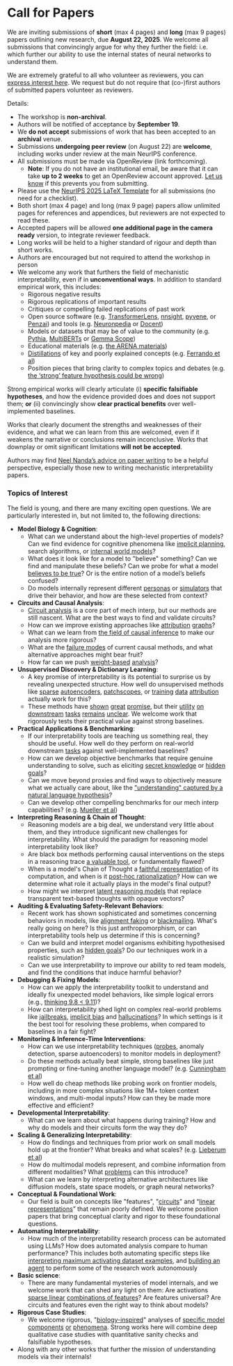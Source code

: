 # Call for Papers
We are inviting submissions of **short** (max 4 pages) and **long** (max 9 pages) papers outlining new research, due **August 22, 2025**. We welcome all submissions that convincingly argue for why they further the field: i.e. which further our ability to use the internal states of neural networks to understand them. 

We are extremely grateful to all who volunteer as reviewers, you can [express interest here](https://www.google.com/url?q=https://docs.google.com/forms/d/e/1FAIpQLSdiw1SJllzoTz_nqzDTzTOGb9DV3W_truQyh-WvYj_QGIi7Mg/viewform?usp%3Ddialog&sa=D&source=editors&ust=1752649852834900&usg=AOvVaw1DSklMThE2dxH1fO00Lf96). We request but do not require that (co-)first authors of submitted papers volunteer as reviewers. 

Details: 
* The workshop is **non-archival**.
* Authors will be notified of acceptance by **September 19**.
* We **do not accept** submissions of work that has been accepted to an **archival** venue.
* Submissions **undergoing peer review** (on August 22) are **welcome**, including works under review at the main NeurIPS conference.
* All submissions must be made via OpenReview (link forthcoming).
  * **Note**: If you do not have an institutional email, be aware that it can take **up to 2 weeks** to get an OpenReview account approved. [Let us know](mailto:neurips2025@mechinterpworkshop.com) if this prevents you from submitting.
* Please use the [NeurIPS 2025 LaTeX Template](https://www.google.com/url?q=https://media.neurips.cc/Conferences/NeurIPS2025/Styles.zip&sa=D&source=editors&ust=1752649852837266&usg=AOvVaw3Mws5m50g2rMD4VjZIUrM6) for all submissions (no need for a checklist).
* Both short (max 4 page) and long (max 9 page) papers allow unlimited pages for references and appendices, but reviewers are not expected to read these.
* Accepted papers will be allowed **one additional page in the camera ready** version, to integrate reviewer feedback.
* Long works will be held to a higher standard of rigour and depth than short works.
* Authors are encouraged but not required to attend the workshop in person
* We welcome any work that furthers the field of mechanistic interpretability, even if in **unconventional ways**. In addition to standard empirical work, this includes:
  * Rigorous negative results
  * Rigorous replications of important results
  * Critiques or compelling failed replications of past work
  * Open source software (e.g. [TransformerLens](https://www.google.com/url?q=https://github.com/neelnanda-io/TransformerLens&sa=D&source=editors&ust=1752649852838933&usg=AOvVaw1d29uivxMjeDZin7RcLwR8), [nnsight](https://www.google.com/url?q=https://github.com/ndif-team/nnsight&sa=D&source=editors&ust=1752649852839023&usg=AOvVaw0MGNdA1lp20IA43-PPUWy_), [pyvene](https://www.google.com/url?q=https://github.com/stanfordnlp/pyvene/tree/main/pyvene/models/mlp&sa=D&source=editors&ust=1752649852839109&usg=AOvVaw2ynRqlaaP23yuMO1xGXQJM), or [Penzai](https://www.google.com/url?q=https://github.com/google-deepmind/penzai&sa=D&source=editors&ust=1752649852839194&usg=AOvVaw3Fws2fobjff6q7NzHtbUtA)) and tools (e.g. [Neuronpedia](https://www.google.com/url?q=http://neuronpedia.org&sa=D&source=editors&ust=1752649852839285&usg=AOvVaw1GUsft0E_E6Zz-IuAsW1tP) or [Docent](https://www.google.com/url?q=https://transluce.org/introducing-docent&sa=D&source=editors&ust=1752649852839371&usg=AOvVaw34pe1_c2XHl3VKCEB-Ckto))
  * Models or datasets that may be of value to the community (e.g. [Pythia](https://www.google.com/url?q=https://arxiv.org/abs/2304.01373&sa=D&source=editors&ust=1752649852839539&usg=AOvVaw1yH2b7bwaGt2zDyRgbpiNn), [MultiBERTs](https://www.google.com/url?q=https://arxiv.org/abs/2106.16163&sa=D&source=editors&ust=1752649852839639&usg=AOvVaw1t4jz01ipCrPOhPRwm4DwI) or [Gemma Scope](https://www.google.com/url?q=https://arxiv.org/abs/2408.05147&sa=D&source=editors&ust=1752649852839709&usg=AOvVaw1ABX5UCdbzTS08CT_HkTWk))
  * Educational materials (e.g. [the ARENA materials](https://www.google.com/url?q=https://arena3-chapter1-transformer-interp.streamlit.app/&sa=D&source=editors&ust=1752649852839884&usg=AOvVaw31bx5yMZ2lbKPnUfMxTfgs))
  * [Distillations](https://www.google.com/url?q=https://distill.pub/2017/research-debt/&sa=D&source=editors&ust=1752649852840004&usg=AOvVaw1BWle0YVSDY5NuAJT2bAQs) of key and poorly explained concepts (e.g. [Ferrando et al](https://www.google.com/url?q=https://arxiv.org/abs/2405.00208&sa=D&source=editors&ust=1752649852840130&usg=AOvVaw2E1HgNRbCSMG4oj_qh368J))
  * Position pieces that bring clarity to complex topics and debates (e.g. [the ‘strong’ feature hypothesis could be wrong](https://www.google.com/url?q=https://www.alignmentforum.org/posts/tojtPCCRpKLSHBdpn/the-strong-feature-hypothesis-could-be-wrong&sa=D&source=editors&ust=1752649852840393&usg=AOvVaw0it6bM6YHMn_smUvVq2P6Z))

Strong empirical works will clearly articulate (i) **specific falsifiable hypotheses**, and how the evidence provided does and does not support them; **or** (ii) convincingly show **clear practical benefits** over well-implemented baselines. 

Works that clearly document the strengths and weaknesses of their evidence, and what we can learn from this are welcomed, even if it weakens the narrative or conclusions remain inconclusive. Works that downplay or omit significant limitations **will not be accepted**. 

Authors may find [Neel Nanda’s advice on paper writing](https://www.google.com/url?q=https://www.alignmentforum.org/posts/eJGptPbbFPZGLpjsp/highly-opinionated-advice-on-how-to-write-ml-papers&sa=D&source=editors&ust=1752649852841554&usg=AOvVaw2-DXO5DpHOC5M7ypwqjBYR) to be a helpful perspective, especially those new to writing mechanistic interpretability papers. 
### Topics of Interest
The field is young, and there are many exciting open questions. We are particularly interested in, but not limited to, the following directions: 
* **Model Biology & Cognition**:
  * What can we understand about the high-level properties of models? Can we find evidence for cognitive phenomena like [implicit planning](https://www.google.com/url?q=https://transformer-circuits.pub/2025/attribution-graphs/biology.html%23dives-poems&sa=D&source=editors&ust=1752649852842396&usg=AOvVaw3NKX5A5ndvG8hTAGS_yI3R), search algorithms, or [internal world models](https://www.google.com/url?q=https://arxiv.org/abs/2210.13382&sa=D&source=editors&ust=1752649852842545&usg=AOvVaw1ofgceuQ_FUOODjJypYAWO)?
  * What does it look like for a model to "believe" something? Can we find and manipulate these beliefs? Can we probe for what a model [believes to be true](https://www.google.com/url?q=https://arxiv.org/abs/2310.06824&sa=D&source=editors&ust=1752649852843024&usg=AOvVaw3TY5uZUYyZpcH_0jxPzfJg)? Or is the entire notion of a model’s beliefs confused?
  * Do models internally represent different [personas](https://www.google.com/url?q=https://arxiv.org/abs/2406.12094&sa=D&source=editors&ust=1752649852843448&usg=AOvVaw1EJg_KuiLD4ODSKmAiXi5u) or [simulators](https://www.google.com/url?q=https://www.nature.com/articles/s41586-023-06647-8&sa=D&source=editors&ust=1752649852843709&usg=AOvVaw2ttcmZe_fZ1CKPPEEogkqZ) that drive their behavior, and how are these selected from context?
* **Circuits and Causal Analysis**:
  * [Circuit analysis](https://www.google.com/url?q=https://distill.pub/2020/circuits/zoom-in/&sa=D&source=editors&ust=1752649852844344&usg=AOvVaw1WnfipDzCnh-FDmD5zfWu4) is a core part of mech interp, but our methods are still nascent. What are the best ways to find and validate circuits?
  * How can we improve existing approaches like [attribution](https://www.google.com/url?q=https://arxiv.org/abs/2406.11944&sa=D&source=editors&ust=1752649852844831&usg=AOvVaw1R2LLytm-9b4BR59g9ZrY6) [graphs](https://www.google.com/url?q=https://transformer-circuits.pub/2025/attribution-graphs/methods.html&sa=D&source=editors&ust=1752649852845055&usg=AOvVaw3dKqfPd8Fjt_0pXswdfCNF)?
  * What can we learn from [the field of causal inference](https://www.google.com/url?q=https://arxiv.org/abs/2407.04690&sa=D&source=editors&ust=1752649852845396&usg=AOvVaw1mc4ME9WEfItTmefzjn_gb) to make our analysis more rigorous?
  * What are the [failure modes](https://www.google.com/url?q=https://arxiv.org/abs/2307.15771&sa=D&source=editors&ust=1752649852845597&usg=AOvVaw0yV-zD2gV8Jamz0jxE6ggI) of current causal methods, and what alternative approaches might bear fruit?
  * How far can we push [weight-based](https://www.google.com/url?q=https://arxiv.org/abs/2301.05217&sa=D&source=editors&ust=1752649852845844&usg=AOvVaw1wHLOR9n4NC5jCQXl7ZsJ1) [analysis](https://www.google.com/url?q=https://arxiv.org/abs/2410.08417&sa=D&source=editors&ust=1752649852845912&usg=AOvVaw3KVYFbE9nAkBqdOxW6xlM9)?
* **Unsupervised Discovery & Dictionary Learning**:
  * A key promise of interpretability is its potential to surprise us by revealing unexpected structure. How well do unsupervised methods like [sparse](https://www.google.com/url?q=https://arxiv.org/abs/2103.15949&sa=D&source=editors&ust=1752649852846264&usg=AOvVaw29GkFJc-Qhnejst0gEZnbI) [autoencoders](https://www.google.com/url?q=https://transformer-circuits.pub/2023/monosemantic-features&sa=D&source=editors&ust=1752649852846368&usg=AOvVaw2Kl3rCqqrl1gOWo3_ST2RA), [patch](https://www.google.com/url?q=https://arxiv.org/abs/2401.06102&sa=D&source=editors&ust=1752649852846434&usg=AOvVaw0AhIlWz7qIgOkfAgGWVCo1)[scopes](https://www.google.com/url?q=https://arxiv.org/abs/2403.10949v2&sa=D&source=editors&ust=1752649852846506&usg=AOvVaw0wveG9mOxKdUu0aOypmETa), or [training](https://www.google.com/url?q=https://proceedings.mlr.press/v70/koh17a?ref%3Dhttps://githubhelp.com&sa=D&source=editors&ust=1752649852846602&usg=AOvVaw27bOm-7oEjhcQjs57o-X72) [data](https://www.google.com/url?q=https://arxiv.org/abs/2308.03296&sa=D&source=editors&ust=1752649852846686&usg=AOvVaw1VR48mJbceOW3DsFRKxUeQ) [attribution](https://www.google.com/url?q=https://arxiv.org/abs/2205.11482&sa=D&source=editors&ust=1752649852846773&usg=AOvVaw23RoyP1sBJcSR4EuBg5cQF) actually work for this?
  * These methods have [shown](https://www.google.com/url?q=https://transformer-circuits.pub/2024/scaling-monosemanticity/index.html&sa=D&source=editors&ust=1752649852846942&usg=AOvVaw0IqeipJoeOeLny4Go8r_HF) [great](https://www.google.com/url?q=https://transformer-circuits.pub/2025/attribution-graphs/biology.html&sa=D&source=editors&ust=1752649852847039&usg=AOvVaw0QfIDBJc8v_qPvVcB4_-__) [promise](https://www.google.com/url?q=https://arxiv.org/abs/2503.10965&sa=D&source=editors&ust=1752649852847114&usg=AOvVaw0iH3oj4nOKml5momanf-h-), but their [utility](https://www.google.com/url?q=https://arxiv.org/abs/2502.16681&sa=D&source=editors&ust=1752649852847187&usg=AOvVaw29aHjXETrb7YVOUqNmDuOv) [on](https://www.google.com/url?q=https://www.tilderesearch.com/blog/sieve&sa=D&source=editors&ust=1752649852847268&usg=AOvVaw2V4uBolUmidpzklP-X4Wa5) [downstream](https://www.google.com/url?q=https://arxiv.org/abs/2501.17148&sa=D&source=editors&ust=1752649852847349&usg=AOvVaw3QZXi7VbstT9kdPsWxgQWs) [tasks](https://www.google.com/url?q=https://transformer-circuits.pub/2024/features-as-classifiers/index.html&sa=D&source=editors&ust=1752649852847442&usg=AOvVaw0LWom44APd-q64d2e6Wx2N) [remains](https://www.google.com/url?q=https://arxiv.org/abs/2502.04382&sa=D&source=editors&ust=1752649852847532&usg=AOvVaw0eNIBLRoVN_iFw3SgTGYrN) [unclear](https://www.google.com/url?q=https://www.alignmentforum.org/posts/4uXCAJNuPKtKBsi28/negative-results-for-saes-on-downstream-tasks&sa=D&source=editors&ust=1752649852847631&usg=AOvVaw0DKGjnfWmyi4FYak5l39Vd). We welcome work that rigorously tests their practical value against strong baselines.
* **Practical Applications & Benchmarking**:
  * If our interpretability tools are teaching us something real, they should be useful. How well do they perform on real-world downstream [tasks](https://www.google.com/url?q=https://www.lesswrong.com/posts/wGRnzCFcowRCrpX4Y/downstream-applications-as-validation-of-interpretability&sa=D&source=editors&ust=1752649852848149&usg=AOvVaw3qOveu-T-Z2j6ooFUVW7Jw) against well-implemented baselines?
  * How can we develop objective benchmarks that require genuine understanding to solve, such as eliciting [secret knowledge](https://www.google.com/url?q=https://arxiv.org/abs/2505.14352&sa=D&source=editors&ust=1752649852848413&usg=AOvVaw2QqKdBeTenzI6T0kHQ-4qn) or [hidden goals](https://www.google.com/url?q=https://arxiv.org/abs/2503.10965&sa=D&source=editors&ust=1752649852848515&usg=AOvVaw1JqU4cHeojqK0YVu-mxwp6)?
  * Can we move beyond proxies and find ways to objectively measure what we actually care about, like the ["understanding" captured by a natural language hypothesis](https://www.google.com/url?q=https://arxiv.org/abs/2502.04382&sa=D&source=editors&ust=1752649852848799&usg=AOvVaw2amrp6kUFc_3Nsen6OD5xu)?
  * Can we develop other compelling benchmarks for our mech interp capabilities? (e.g. [Mueller et al](https://www.google.com/url?q=https://arxiv.org/abs/2504.13151&sa=D&source=editors&ust=1752649852848986&usg=AOvVaw3ERdPgfqnHIfiyzLJ4zm_M))
* **Interpreting Reasoning & Chain of Thought**:
  * Reasoning models are a big deal, we understand very little about them, and they introduce significant new challenges for interpretability. What should the paradigm for reasoning model interpretability look like?
  * Are black box methods performing causal interventions on the steps in a reasoning trace [a valuable tool](https://www.google.com/url?q=https://arxiv.org/abs/2506.19143&sa=D&source=editors&ust=1752649852849680&usg=AOvVaw0m575wfdfWl6jXfOpaYC5I), or fundamentally flawed?
  * When is a model's Chain of Thought a [faithful representation](https://www.google.com/url?q=https://arxiv.org/abs/2305.04388&sa=D&source=editors&ust=1752649852850008&usg=AOvVaw3Vs98qlbU4NMuX3POaczUl) of its computation, and when is it [post-hoc rationalization](https://www.google.com/url?q=https://arxiv.org/abs/2503.08679&sa=D&source=editors&ust=1752649852850193&usg=AOvVaw0jIOPT02BOCCu4j3Q8viS2)? How can we determine what role it actually plays in the model's final output?
  * How might we interpret [latent reasoning models](https://www.google.com/url?q=https://arxiv.org/abs/2412.06769&sa=D&source=editors&ust=1752649852850423&usg=AOvVaw3PJi0KHRcRWFL-xEqFjeNr) that replace transparent text-based thoughts with opaque vectors?
* **Auditing & Evaluating Safety-Relevant Behaviors**:
  * Recent work has shown sophisticated and sometimes concerning behaviors in models, like [alignment faking](https://www.google.com/url?q=https://arxiv.org/abs/2412.14093&sa=D&source=editors&ust=1752649852850862&usg=AOvVaw3QcvFB44w8FimDh8K5sEWT) or [blackmailing](https://www.google.com/url?q=https://www.anthropic.com/research/agentic-misalignment&sa=D&source=editors&ust=1752649852850956&usg=AOvVaw1XffJ60aMXLVvAi98Ni61B). What's really going on here? Is this just anthropomorphism, or can interpretability tools help us determine if this is concerning?
  * Can we build and interpret model organisms exhibiting hypothesised properties, such as [hidden goals](https://www.google.com/url?q=https://arxiv.org/abs/2503.10965&sa=D&source=editors&ust=1752649852851360&usg=AOvVaw1IMPbSBrHtdZdhKfzglE3M)? Do our techniques work in a realistic simulation?
  * Can we use interpretability to improve our ability to red team models, and find the conditions that induce harmful behavior?
* **Debugging & Fixing Models**:
  * How can we apply the interpretability toolkit to understand and ideally fix unexpected model behaviors, like simple logical errors (e.g., [thinking 9.8 < 9.11](https://www.google.com/url?q=https://transluce.org/observability-interface&sa=D&source=editors&ust=1752649852852196&usg=AOvVaw2se4Ny7S56l0sWsSKLQT_p))?
  * How can interpretability shed light on complex real-world problems like [jailbreaks](https://www.google.com/url?q=https://transformer-circuits.pub/2025/attribution-graphs/biology.html%23dives-jailbreak&sa=D&source=editors&ust=1752649852852415&usg=AOvVaw28BEaWIbxr6aoEUiEsFOFY), [implicit bias](https://www.google.com/url?q=https://arxiv.org/abs/2506.10922&sa=D&source=editors&ust=1752649852852521&usg=AOvVaw0-l_FWapNSyD4MmYQwdt6m) and [hallucinations](https://www.google.com/url?q=https://arxiv.org/abs/2411.14257&sa=D&source=editors&ust=1752649852852632&usg=AOvVaw21Z6CFD0m-dBP6wdahJYX3)? In which settings is it the best tool for resolving these problems, when compared to baselines in a fair fight?
* **Monitoring & Inference-Time Interventions**:
  * How can we use interpretability techniques ([probes](https://www.google.com/url?q=https://arxiv.org/abs/2102.12452&sa=D&source=editors&ust=1752649852853263&usg=AOvVaw1gfliAcYPNz-SsDre32BPm), anomaly detection, sparse autoencoders) to monitor models in deployment?
  * Do these methods actually beat simple, strong baselines like just prompting or fine-tuning another language model? (e.g. [Cunningham et al](https://www.google.com/url?q=https://alignment.anthropic.com/2025/cheap-monitors/&sa=D&source=editors&ust=1752649852853689&usg=AOvVaw2HR2dReHvdiu3HW7kgT6lm))
  * How well do cheap methods like probing work on frontier models, including in more complex situations like 1M+ token context windows, and multi-modal inputs? How can they be made more effective and efficient?
* **Developmental Interpretability**:
  * What can we learn about what happens during training? How and why do models and their circuits form the way they do?
* **Scaling & Generalizing Interpretability**:
  * How do findings and techniques from prior work on small models hold up at the frontier? What breaks and what scales? (e.g. [Lieberum et al](https://www.google.com/url?q=https://arxiv.org/abs/2307.09458&sa=D&source=editors&ust=1752649852854855&usg=AOvVaw3uot8k4KJ4t8wuBw07_mLS))
  * How do multimodal models represent, and combine information from different modalities? What [problems](https://www.google.com/url?q=https://openreview.net/pdf?id%3DVUhRdZp8ke&sa=D&source=editors&ust=1752649852855136&usg=AOvVaw029nfVI60T1WWA4qjWJT_l) can this introduce?
  * What can we learn by interpreting alternative architectures like diffusion models, state space models, or graph neural networks?
* **Conceptual & Foundational Work**:
  * Our field is built on concepts like "features", "[circuits](https://www.google.com/url?q=https://distill.pub/2020/circuits/zoom-in/&sa=D&source=editors&ust=1752649852855696&usg=AOvVaw01VpN41tmP8TVD5w0JLlsc)" and “[linear representations](https://www.google.com/url?q=https://transformer-circuits.pub/2024/july-update/index.html%23linear-representations&sa=D&source=editors&ust=1752649852855858&usg=AOvVaw3QFlqDY0e-z6chx5aZ8MRk)” that remain poorly defined. We welcome position papers that bring conceptual clarity and rigor to these foundational questions.
* **Automating Interpretability**:
  * How much of the interpretability research process can be automated using LLMs? How does automated analysis compare to human performance? This includes both automating specific steps like [interpreting maximum activating dataset examples](https://www.google.com/url?q=https://openaipublic.blob.core.windows.net/neuron-explainer/paper/index.html&sa=D&source=editors&ust=1752649852856717&usg=AOvVaw1QIF7QgT87ojguy60qHbAo), and [building an agent](https://www.google.com/url?q=https://arxiv.org/abs/2404.14394&sa=D&source=editors&ust=1752649852856834&usg=AOvVaw3EiV6i5IkXya226JSzM_Ce) to perform some of the research work autonomously
* **Basic science**:
  * There are many fundamental mysteries of model internals, and we welcome work that can shed any light on them: Are activations [sparse linear](https://www.google.com/url?q=https://arxiv.org/abs/1601.03764&sa=D&source=editors&ust=1752649852857253&usg=AOvVaw0ptJfv5jFBYSSQ_OpEySnq) [combinations of features](https://www.google.com/url?q=https://transformer-circuits.pub/2022/toy_model/index.html&sa=D&source=editors&ust=1752649852857356&usg=AOvVaw1r33DsbG0eNbbDxpSoEYhL)? Are features universal? Are circuits and features even the right way to think about models?
* **Rigorous Case Studies**:
  * We welcome rigorous, "[biology-inspired](https://www.google.com/url?q=https://distill.pub/2020/circuits/curve-circuits/&sa=D&source=editors&ust=1752649852857700&usg=AOvVaw1TyOKlG2nj0bgbCPC2vB9W)" analyses of [specific model](https://www.google.com/url?q=https://arxiv.org/abs/2310.04625&sa=D&source=editors&ust=1752649852857828&usg=AOvVaw2UMtFt5W0twELkpNyz0vVp) [components](https://www.google.com/url?q=https://transformer-circuits.pub/2024/scaling-monosemanticity/index.html&sa=D&source=editors&ust=1752649852857933&usg=AOvVaw2a-G4EJqYGgyEqnIygWkFc) [or](https://www.google.com/url?q=https://arxiv.org/abs/2305.01610&sa=D&source=editors&ust=1752649852858006&usg=AOvVaw1PT8_YVp-WmDaYgHLDnocv) [phenomena](https://www.google.com/url?q=https://arxiv.org/abs/2306.09346&sa=D&source=editors&ust=1752649852858076&usg=AOvVaw3z3twOfPtXTGSKHavyq4Il). Strong works here will combine deep qualitative case studies with quantitative sanity checks and falsifiable hypotheses.
* Along with any other works that further the mission of understanding models via their internals!
